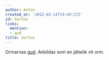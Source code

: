 ```yaml
---
author: Anton
created_at: '2012-03-14T19:49:27Z'
id: Sertox
links:
  mention:
  - gud
title: Sertox
---
```


Ormarnas [gud]. Avbildas som en jättelik vit orm.

  [gud]: gud
